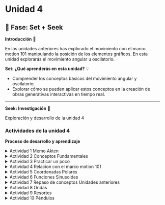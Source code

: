 # Unidad 4

## 🔎 Fase: Set + Seek

**Introducción** 📜

En las unidades anteriores has explorado el movimiento con el marco motion 101 manipulando la posición de los elementos gráficos. En esta unidad explorarás el movimiento angular u oscilatorio.

**Set: ¿Qué aprenderás en esta unidad?** 💡

- Comprender los conceptos básicos del movimiento angular y oscilatorio.
- Explorar cómo se pueden aplicar estos conceptos en la creación de obras generativas interactivas en tiempo real.

---

**Seek: Investigación** 🔎

Exploración y desarrollo de la unidad 4

### Actividades de la unidad 4

**Proceso de desarrollo y aprendizaje**

<details>
  <summary>Actividad 1 Memo Akten</summary><br>
  
**Te presente a Memo Akten**
  
En esta actividad te presentaré a [Memo Akten](https://www.memo.tv/), un artista y programador que ha explorado las posibilidades de la inteligencia artificial en la creación de arte. Te voy a presentar una obra de Memo bajo el título sombrilla de [Simple Harmonic Motion](https://www.memo.tv/works/simple-harmonic-motion/).

Solo para los curiosos: dale una mirada a la obra [Superradiance](https://superradiance.net/). Te dejo por aquí un video reciente: SUPERRADIANCE. Chapters 1-2. Short (Performance) version. By Memo Akten & Katie Peyton Hofstadter. [Youtube](https://youtu.be/TkZnkyvGIGY?si=Vb4Jg3BcIWG_Clqa).

</details>

<details>
  <summary>Actividad 2 Conceptos Fundamentales </summary><br>

Analiza las siguientes simulaciones y responde las preguntas.

Te voy a proponer un par de simulaciones para que analices.

Primero mira esta simulación para el [manejo de ángulos](https://editor.p5js.org/juanferfranco/sketches/R1iTVQjzm).

- ¿Qué está pasando en esta simulación? ¿Cuál es la interacción?

  - La interacción consiste en que al presionar cualquier tecla se va a aumentar en 0.1 el angulo de rotacion de las figuras dibujadas desde el centro:
 
    <img src="https://github.com/user-attachments/assets/2ddb8f67-da32-42de-a3b6-baaee69484a6" width="200">

- Nota que en cada frame se está trasladando el origen del sistema de coordenadas al centro de la pantalla. ¿Por qué crees que se hace esto?

  - Esto es porque se esta usando `translate(width/2, height/2)`. Normalmente el origen `(0,0)` está en la esquina superior izquierda del lienzo.
   
  Si no moviéramos el origen, la rotación ocurriría alrededor de esa esquina, lo cual daría un efecto raro (como que los objetos dieran vueltas en la esquina superior izquierda del canvas).

  Con `translate(width/2, height/2)`, el origen del sistema de coordenadas se coloca en el centro del canvas establecido(640x240). Así, la rotación ocurre alrededor del centro, lo que visualmente se siente como un péndulo o un objeto que gira desde el medio.
  
- Cuál es la relación entre el sistema de coordenadas y la función `rotate()`.

  - Ese `angle` se pasa a la función `rotate(angle)`, la cual rota todo el sistema de coordenadas actual, no los objetos por separado.
    
    <img src="https://github.com/user-attachments/assets/e976268b-d65f-4c9f-8611-8952033dde5f" width="300">

  Entonces todo los objetos que se dibujen despues de `rotate(angle)` van a rotar, como el cuadrado se dibuja antes de la funcion no rota.

Nota esta parte del código:

```
  line(-50, 0, 50, 0);
  stroke(0);
  strokeWeight(2);
  fill(127);
  circle(50, 0, 16);
  circle(-50, 0, 16);
```

Observa que al dibujar los elementos gráficos parece que se está dibujando en la posición `(0, 0)` del sistema de coordenadas. ¿Por qué crees que se hace esto? y ¿Por qué aunque en cada frame se hace lo mismo, los elementos gráficos rotan?

Ahora analiza una simulación que muestra cómo puedes hacer para que los elementos gráficos de la simulación [apunten en la dirección del movimiento](https://editor.p5js.org/natureofcode/sketches/bZqHGYbRQ).

- Identifica el marco motion 101. ¿Qué es lo que se está haciendo en este marco?

  - 

Observa detenidamente este fragmento de código de la simulación:

```js
  display() {
    let angle = this.velocity.heading();

    stroke(0);
    strokeWeight(2);
    fill(127);
    push();
    rectMode(CENTER);
    translate(this.position.x, this.position.y);
    rotate(angle);
    rect(0, 0, 30, 10);

    pop();
  }
```

- ¿Qué hace la función heading()?

  - 

- ¿Qué hace la función push() y pop()? Realiza algunos experimentos para entender su funcionamiento.

  -

- ¿Qué hace rectMode(CENTER)? Realiza algunos experimentos para entender su funcionamiento.

  -

- ¿Cuál es la relación entre el ángulo de rotación y el vector de velocidad? Trata de dibujar en un papel el vector de velocidad y cómo se relaciona con el ángulo de rotación y la operación de traslación y rotación.

  -

</details>

<details>
  <summary>Actividad 3 Practicar un poco</summary><br>

Ahora es momento de practicar los conceptos anterior. Crea una simulación de un vehículo que puedas conducir por la pantalla utilizando las teclas de flecha: la flecha izquierda acelera el vehículo hacia la izquierda, y la flecha derecha acelera hacia la derecha. El vehículo tendrá forma triangular y debe apuntar en la dirección en la que se está moviendo actualmente.

</details>

<details>
  <summary>Actividad 4 Relacion con el marco motion 101</summary><br>

Es momento de retomar lo que has aprendido en las unidades previas e integrarlo con los nuevos conceptos de esta unidad. Observa detenidamente la siguiente simulación: [Motion 101 con fuerzas](https://editor.p5js.org/juanferfranco/sketches/jebkEAUpR)

Identifica motion 101. ¿Qué modificación hay que hacer al motion 101 cuando se quiere agregar fuerzas acumulativas? Trata de recordar por qué es necesario hacer esta modificación.
Identifica dónde está el Attractor en la simulación. Cambia el color de este.
Observa que el Attractor tiene dos atributos this.dragging y this.rollover. Estos atributos no se modifican en el código, pero permitirían mover el attractor con el mouse y cambiar su color cuando el mouse está sobre él. ¿Cómo podrías modificar el código para que esto funcione? considera las funciones que ofrece p5.js para [interactuar con el mouse](https://p5js.org/reference/).

</details>

<details>
  <summary>Actividad 5 Coordenadas Polares</summary><br>

Explora otro sistema de coordenadas útil cuando se trabaja con ángulos. Se trata de las coordenadas polares.

Considera esta simulación de [coordenadas polares](https://editor.p5js.org/juanferfranco/sketches/fE5rCtDS1):

- Observa de nuevo esta parte del código ¿Cuál es la relación entre r y theta con las posiciones x y y? Puedes repasar entonces la definición de coordenadas polares y cómo se convierten a coordenadas cartesianas.

  - 

```js
function draw() {
  background(255);
  // Translate the origin point to the center of the screen
  translate(width / 2, height / 2);
  // Convert polar to cartesian
  let x = r * cos(theta);
  let y = r * sin(theta);
  fill(127);
  stroke(0);
  strokeWeight(2);
  line(0, 0, x, y);
  circle(x, y, 48);
  theta += 0.02;
}
```

Modifica la función `draw()`:

```js
 function draw() {
  background(255);
  // Translate the origin point to the center of the screen
  translate(width / 2, height / 2);
  let v = p5.Vector.fromAngle(theta);
  fill(127);
  stroke(0);
  strokeWeight(2);
  line(0, 0, x, y);
  circle(v.x, v.y, 48);
  theta += 0.02;
}
```

- ¿Qué ocurre? ¿Por qué?

  - 

Ahora realiza esta modificación:

```js
 function draw() {
  background(255);
  // Translate the origin point to the center of the screen
  translate(width / 2, height / 2);
  let v = p5.Vector.fromAngle(theta,r);
  fill(127);
  stroke(0);
  strokeWeight(2);
  line(0, 0, v.x, v.y);
  circle(v.x, v.y, 48);
  theta += 0.02;
}
```

- ¿Qué ocurre aquí? ¿Por qué?

  - 

</details>

<details>
  <summary>Actividad 6 Funciones Sinusoides</summary><br>

Repasa la función sinusoide [aquí](https://es.wikipedia.org/wiki/Sinusoide).

- Recuerda estos conceptos: velocidad angular, frecuencia, periodo, amplitud y fase.

  -

- Realiza una simulación en la que puedas modificar estos parámetros y observar cómo se comporta la función sinusoide.

  - 

Por ejemplo, te doy ideas, si juego solo con la fase, mira [este ejemplo](https://editor.p5js.org/juanferfranco/sketches/201gcBvjy).

</details>

<details>
  <summary>Actividad 7 Repaso de conceptos Unidades anteriores</summary><br>

Aplica conceptos de la unidades anteriores tomando como base [esta](https://editor.p5js.org/natureofcode/sketches/b3HpgJa6F) simulación. La idea es que la modifiques incluyendo un concepto de la unidad 1 (aleatoriedad, distinta a random) y la unidad 3 (fuerzas).

</details>

<details>
  <summary>Actividad 8 Ondas</summary><br>

Vas a observar [este](https://editor.p5js.org/natureofcode/sketches/CQ19Yw0iT) código que simula una onda.

El reto es que hagas que se esta onda se mueva como una ola.

</details>

<details>
  <summary>Actividad 9 Resortes</summary><br>

Modifica [esta](https://editor.p5js.org/natureofcode/sketches/HZOUeCe9p) simulación para crear un sistema de dos resortes conectados en serie.

</details>

<details>
  <summary>Actividad 10 Péndulos</summary><br>

Modifica [esta](https://editor.p5js.org/natureofcode/sketches/MQZWruTlD) simulación para crear un sistema de dos péndulos conectados en serie.

</details>

  
</details>

